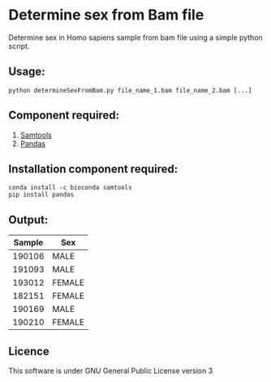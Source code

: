 # Determine sex from Bam file
Determine sex in Homo sapiens sample from bam file using a simple python script.

## Usage:
```
python determineSexFromBam.py file_name_1.bam file_name_2.bam [...]
```

## Component required:
1. [Samtools](http://www.htslib.org/) 
2. [Pandas](https://pandas.pydata.org/) 

## Installation component required:
```
conda install -c bioconda samtools
pip install pandas
```

## Output:

|	Sample	|	Sex	|
| ---  | ---  |
|	190106	|	MALE	|
|	191093	|	MALE	|
|	193012	|	FEMALE	|
|	182151	|	FEMALE	|
|	190169	|	MALE	|
|	190210	|	FEMALE	|

## Licence

This software is under 
GNU General Public License version 3
